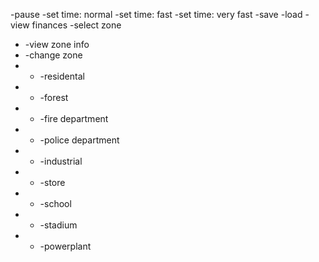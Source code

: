 -pause
-set time: normal
-set time: fast
-set time: very fast
-save
-load
-view finances
-select zone
- -view zone info
- -change zone
- - -residental
- - -forest
- - -fire department
- - -police department
- - -industrial
- - -store
- - -school
- - -stadium
- - -powerplant
